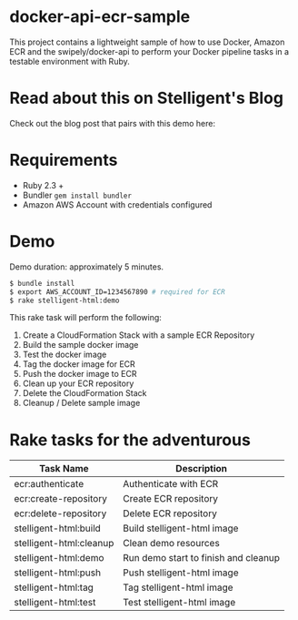 # docker-api-ecr-sample

This project contains a lightweight sample of how to use Docker, Amazon ECR and the swipely/docker-api to perform your Docker pipeline tasks in a testable environment with Ruby.

# Read about this on Stelligent's Blog
Check out the blog post that pairs with this demo here: <link>

# Requirements
* Ruby 2.3 +
* Bundler `gem install bundler`
* Amazon AWS Account with credentials configured

# Demo
Demo duration: approximately 5 minutes.

```bash
$ bundle install
$ export AWS_ACCOUNT_ID=1234567890 # required for ECR
$ rake stelligent-html:demo
```

This rake task will perform the following:
1. Create a CloudFormation Stack with a sample ECR Repository
2. Build the sample docker image
3. Test the docker image
4. Tag the docker image for ECR
5. Push the docker image to ECR
6. Clean up your ECR repository
7. Delete the CloudFormation Stack
8. Cleanup / Delete sample image

# Rake tasks for the adventurous

| Task Name | Description |
|-----------|-------------|
| ecr:authenticate         | Authenticate with ECR |
| ecr:create-repository    | Create ECR repository |
| ecr:delete-repository    | Delete ECR repository |
| stelligent-html:build    | Build stelligent-html image |
| stelligent-html:cleanup  | Clean demo resources |
| stelligent-html:demo     | Run demo start to finish and cleanup |
| stelligent-html:push     | Push stelligent-html image |
| stelligent-html:tag      | Tag stelligent-html image |
| stelligent-html:test     | Test stelligent-html image |
